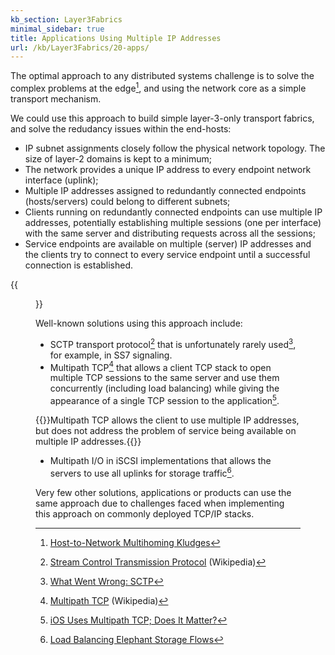 ```yaml
---
kb_section: Layer3Fabrics
minimal_sidebar: true
title: Applications Using Multiple IP Addresses
url: /kb/Layer3Fabrics/20-apps/
---
```

The optimal approach to any distributed systems challenge is to solve the complex problems at the edge[^1], and using the network core as a simple transport mechanism.

We could use this approach to build simple layer-3-only transport fabrics, and solve the redudancy issues within the end-hosts:

* IP subnet assignments closely follow the physical network topology. The size of layer-2 domains is kept to a minimum;
* The network provides a unique IP address to every endpoint network interface (uplink);
* Multiple IP addresses assigned to redundantly connected endpoints (hosts/servers) could belong to different subnets;
* Clients running on redundantly connected endpoints can use multiple IP addresses, potentially establishing multiple sessions (one per interface) with the same server and distributing requests across all the sessions;
* Service endpoints are available on multiple (server) IP addresses and the clients try to connect to every service endpoint until a successful connection is established.

{{<figure src="/kb/Layer3Fabrics/Redundant-App-Sessions.png" caption="Redundant client-server application sessions established across multiple subnets">}}

Well-known solutions using this approach include:

* SCTP transport protocol[^2] that is unfortunately rarely used[^3], for example, in SS7 signaling.
* Multipath TCP[^4] that allows a client TCP stack to open multiple TCP sessions to the same server and use them concurrently (including load balancing) while giving the appearance of a single TCP session to the application[^5].

{{<note info>}}Multipath TCP allows the client to use multiple IP addresses, but does not address the problem of service being available on multiple IP addresses.{{</note>}}

* Multipath I/O in iSCSI implementations that allows the servers to use all uplinks for storage traffic[^6].

Very few other solutions, applications or products can use the same approach due to challenges faced when implementing this approach on commonly deployed TCP/IP stacks.

[^1]: [Host-to-Network Multihoming Kludges](https://blog.ipspace.net/2016/04/host-to-network-multihoming-kludges.html)

[^2]: [Stream Control Transmission Protocol](https://en.wikipedia.org/wiki/Stream\_Control\_Transmission\_Protocol) (Wikipedia)

[^3]: [What Went Wrong: SCTP](https://blog.ipspace.net/2009/08/what-went-wrong-sctp.html)

[^4]: [Multipath TCP](https://en.wikipedia.org/wiki/Multipath\_TCP) (Wikipedia)

[^5]: [iOS Uses Multipath TCP; Does It Matter?](https://blog.ipspace.net/2014/03/ios-uses-multipath-tcp-does-it-matter.html)

[^6]: [Load Balancing Elephant Storage Flows](http://blog.ipspace.net/2015/01/load-balancing-elephant-storage-flows.html)
